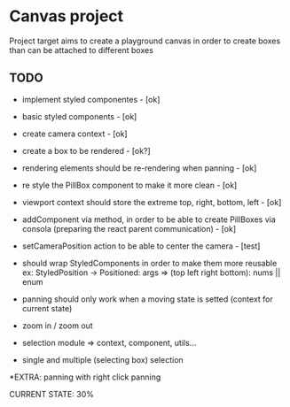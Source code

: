 # Canvas project
Project target aims to create a playground canvas in order to create boxes
than can be attached to different boxes

## TODO
- implement styled componentes - [ok]
- basic styled components - [ok]
- create camera context - [ok]
- create a box to be rendered - [ok?]
- rendering elements should be re-rendering when panning - [ok]
- re style the PillBox component to make it more clean - [ok]
- viewport context should store the extreme top, right, bottom, left - [ok]
- addComponent via method, in order to be able to create PillBoxes via consola
  (preparing the react parent communication) - [ok]

- setCameraPosition action to be able to center the camera - [test]

- should wrap StyledComponents in order to make them more reusable
  ex: StyledPosition -> Positioned: args => (top left right bottom): nums || enum
- panning should only work when a moving state is setted (context for current state)

- zoom in / zoom out
- selection module => context, component, utils...
- single and multiple (selecting box) selection

*EXTRA: panning with right click panning

CURRENT STATE: 30%
